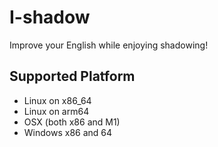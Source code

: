 # I-shadow

Improve your English while enjoying shadowing!

## Supported Platform

- Linux on x86_64
- Linux on arm64
- OSX (both x86 and M1)
- Windows x86 and 64
